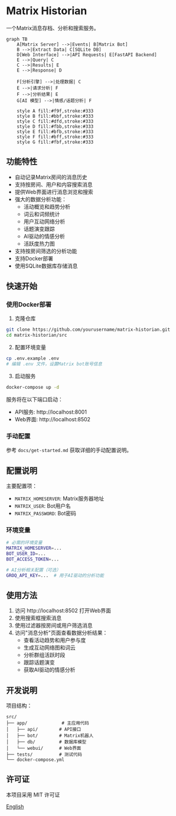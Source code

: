 # Matrix Historian

一个Matrix消息存档、分析和搜索服务。


```mermaid
graph TB
    A[Matrix Server] -->|Events| B[Matrix Bot]
    B -->|Extract Data| C[SQLite DB]
    D[Web Interface] -->|API Requests| E[FastAPI Backend]
    E -->|Query| C
    C -->|Results| E
    E -->|Response| D
    
    F[分析引擎] -->|处理数据| C
    E -->|请求分析| F
    F -->|分析结果| E
    G[AI 模型] -->|情感/话题分析| F
    
    style A fill:#f9f,stroke:#333
    style B fill:#bbf,stroke:#333
    style C fill:#dfd,stroke:#333
    style D fill:#fbb,stroke:#333
    style E fill:#bfb,stroke:#333
    style F fill:#bff,stroke:#333
    style G fill:#fbf,stroke:#333
```


## 功能特性

- 自动记录Matrix房间的消息历史
- 支持按房间、用户和内容搜索消息
- 提供Web界面进行消息浏览和搜索
- 强大的数据分析功能：
  - 活动概览和趋势分析
  - 词云和词频统计
  - 用户互动网络分析
  - 话题演变跟踪
  - AI驱动的情感分析
  - 活跃度热力图
- 支持按房间筛选的分析功能
- 支持Docker部署
- 使用SQLite数据库存储消息

## 快速开始

### 使用Docker部署

1. 克隆仓库
```bash
git clone https://github.com/yourusername/matrix-historian.git
cd matrix-historian/src
```

2. 配置环境变量
```bash
cp .env.example .env
# 编辑 .env 文件，设置Matrix bot账号信息
```

3. 启动服务
```bash
docker-compose up -d
```

服务将在以下端口启动：
- API服务: http://localhost:8001
- Web界面: http://localhost:8502

### 手动配置

参考 `docs/get-started.md` 获取详细的手动配置说明。

## 配置说明

主要配置项：
- `MATRIX_HOMESERVER`: Matrix服务器地址
- `MATRIX_USER`: Bot用户名
- `MATRIX_PASSWORD`: Bot密码

### 环境变量

```bash
# 必需的环境变量
MATRIX_HOMESERVER=...
BOT_USER_ID=...
BOT_ACCESS_TOKEN=...

# AI分析相关配置（可选）
GROQ_API_KEY=...  # 用于AI驱动的分析功能
```

## 使用方法

1. 访问 http://localhost:8502 打开Web界面
2. 使用搜索框搜索消息
3. 使用过滤器按房间或用户筛选消息
4. 访问"消息分析"页面查看数据分析结果：
   - 查看活动趋势和用户参与度
   - 生成互动网络图和词云
   - 分析群组活跃时段
   - 跟踪话题演变
   - 获取AI驱动的情感分析

## 开发说明

项目结构：
```
src/
├── app/             # 主应用代码
│   ├── api/        # API接口
│   ├── bot/        # Matrix机器人
│   ├── db/         # 数据库模型
│   └── webui/      # Web界面
├── tests/          # 测试代码
└── docker-compose.yml
```

## 许可证

本项目采用 MIT 许可证

[English](README.md)
